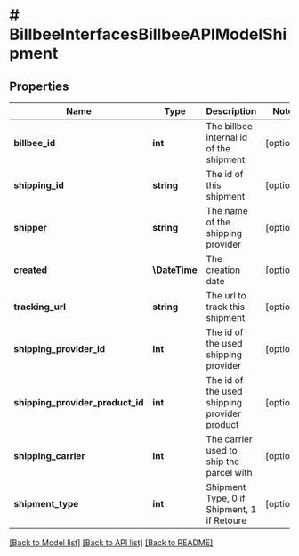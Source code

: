 # # BillbeeInterfacesBillbeeAPIModelShipment

## Properties

Name | Type | Description | Notes
------------ | ------------- | ------------- | -------------
**billbee_id** | **int** | The billbee internal id of the shipment | [optional]
**shipping_id** | **string** | The id of this shipment | [optional]
**shipper** | **string** | The name of the shipping provider | [optional]
**created** | **\DateTime** | The creation date | [optional]
**tracking_url** | **string** | The url to track this shipment | [optional]
**shipping_provider_id** | **int** | The id of the used shipping provider | [optional]
**shipping_provider_product_id** | **int** | The id of the used shipping provider product | [optional]
**shipping_carrier** | **int** | The carrier used to ship the parcel with | [optional]
**shipment_type** | **int** | Shipment Type, 0 if Shipment, 1 if Retoure | [optional]

[[Back to Model list]](../../README.md#models) [[Back to API list]](../../README.md#endpoints) [[Back to README]](../../README.md)
